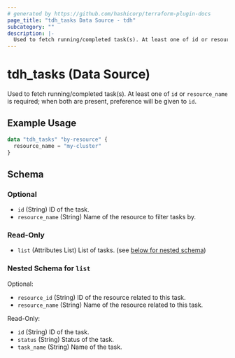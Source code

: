 ```yaml
---
# generated by https://github.com/hashicorp/terraform-plugin-docs
page_title: "tdh_tasks Data Source - tdh"
subcategory: ""
description: |-
  Used to fetch running/completed task(s). At least one of id or resource_name is required; when both are present, preference will be given to id.
---
```


# tdh_tasks (Data Source)

Used to fetch running/completed task(s). At least one of `id` or `resource_name` is required; when both are present, preference will be given to `id`.

## Example Usage

```terraform
data "tdh_tasks" "by-resource" {
  resource_name = "my-cluster"
}
```

<!-- schema generated by tfplugindocs -->
## Schema

### Optional

- `id` (String) ID of the task.
- `resource_name` (String) Name of the resource to filter tasks by.

### Read-Only

- `list` (Attributes List) List of tasks. (see [below for nested schema](#nestedatt--list))

<a id="nestedatt--list"></a>
### Nested Schema for `list`

Optional:

- `resource_id` (String) ID of the resource related to this task.
- `resource_name` (String) Name of the resource related to this task.

Read-Only:

- `id` (String) ID of the task.
- `status` (String) Status of the task.
- `task_name` (String) Name of the task.


